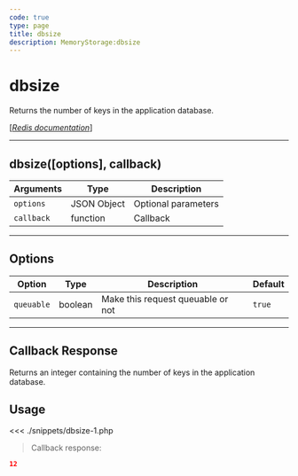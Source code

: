 ```yaml
---
code: true
type: page
title: dbsize
description: MemoryStorage:dbsize
---
```


# dbsize

Returns the number of keys in the application database.

[[_Redis documentation_]](https://redis.io/commands/dbsize)

---

## dbsize([options], callback)

| Arguments  | Type        | Description         |
| ---------- | ----------- | ------------------- |
| `options`  | JSON Object | Optional parameters |
| `callback` | function    | Callback            |

---

## Options

| Option     | Type    | Description                       | Default |
| ---------- | ------- | --------------------------------- | ------- |
| `queuable` | boolean | Make this request queuable or not | `true`  |

---

## Callback Response

Returns an integer containing the number of keys in the application database.

## Usage

<<< ./snippets/dbsize-1.php

> Callback response:

```json
12
```
